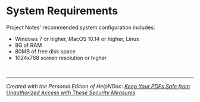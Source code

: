 # System Requirements

Project Notes' recommended system configuration includes:

* Windows 7 or higher, MacOS 10.14 or higher, Linux
* &#56;G of RAM&nbsp;
* &#56;0MB of free disk space&nbsp;
* &#49;024x768 screen resolution or higher

&nbsp;


***
_Created with the Personal Edition of HelpNDoc: [Keep Your PDFs Safe from Unauthorized Access with These Security Measures](<https://www.helpndoc.com/step-by-step-guides/how-to-generate-an-encrypted-password-protected-pdf-document/>)_
